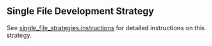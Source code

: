 ## Single File Development Strategy

See [single_file_strategies.instructions](/.config/.vscode/instructions/single_file_strategies.instructions.md) for detailed instructions on this strategy.
